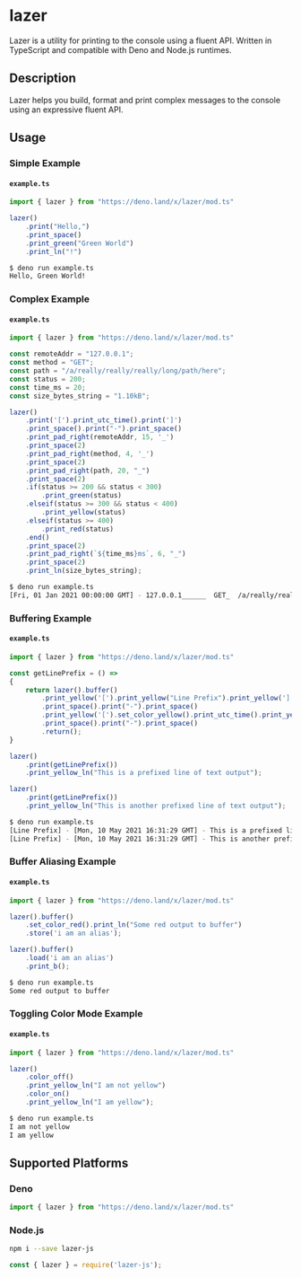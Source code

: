 # lazer

Lazer is a utility for printing to the console using a fluent API. Written in TypeScript and compatible with Deno and Node.js runtimes.

## Description
Lazer helps you build, format and print complex messages to the console using an expressive fluent API.

## Usage

### Simple Example

#### **`example.ts`**
```typescript
import { lazer } from "https://deno.land/x/lazer/mod.ts"

lazer()
    .print("Hello,")
    .print_space()
    .print_green("Green World")
    .print_ln("!")
```

```bash
$ deno run example.ts
Hello, Green World!

```

### Complex Example

#### **`example.ts`**
```typescript
import { lazer } from "https://deno.land/x/lazer/mod.ts"

const remoteAddr = "127.0.0.1";
const method = "GET";
const path = "/a/really/really/really/long/path/here";
const status = 200;
const time_ms = 20;
const size_bytes_string = "1.10kB";

lazer()
    .print('[').print_utc_time().print(']')
    .print_space().print("-").print_space()
    .print_pad_right(remoteAddr, 15, '_')
    .print_space(2)
    .print_pad_right(method, 4, '_')
    .print_space(2)
    .print_pad_right(path, 20, "_")
    .print_space(2)
    .if(status >= 200 && status < 300)
        .print_green(status)
    .elseif(status >= 300 && status < 400)
        .print_yellow(status)
    .elseif(status >= 400)
        .print_red(status)
    .end()
    .print_space(2)
    .print_pad_right(`${time_ms}ms`, 6, "_")
    .print_space(2)
    .print_ln(size_bytes_string);
```

```bash
$ deno run example.ts
[Fri, 01 Jan 2021 00:00:00 GMT] - 127.0.0.1______  GET_  /a/really/really/+42  200  20ms__  1.10kB 

```

### Buffering Example

#### **`example.ts`**
```typescript
import { lazer } from "https://deno.land/x/lazer/mod.ts"

const getLinePrefix = () => 
{
    return lazer().buffer()
        .print_yellow('[').print_yellow("Line Prefix").print_yellow(']')
        .print_space().print("-").print_space()
        .print_yellow('[').set_color_yellow().print_utc_time().print_yellow(']')
        .print_space().print("-").print_space()
        .return();
}

lazer()
    .print(getLinePrefix())
    .print_yellow_ln("This is a prefixed line of text output");

lazer()
    .print(getLinePrefix())
    .print_yellow_ln("This is another prefixed line of text output");
```

```bash
$ deno run example.ts
[Line Prefix] - [Mon, 10 May 2021 16:31:29 GMT] - This is a prefixed line of text output
[Line Prefix] - [Mon, 10 May 2021 16:31:29 GMT] - This is another prefixed line of text output

```

### Buffer Aliasing Example

#### **`example.ts`**
```typescript
import { lazer } from "https://deno.land/x/lazer/mod.ts"

lazer().buffer()
    .set_color_red().print_ln("Some red output to buffer")
    .store('i am an alias');

lazer().buffer()
    .load('i am an alias')
    .print_b();
```

```bash
$ deno run example.ts
Some red output to buffer

```

### Toggling Color Mode Example

#### **`example.ts`**
```typescript
import { lazer } from "https://deno.land/x/lazer/mod.ts"

lazer()
    .color_off()
    .print_yellow_ln("I am not yellow")
    .color_on()
    .print_yellow_ln("I am yellow");
```

```bash
$ deno run example.ts
I am not yellow
I am yellow

```

## Supported Platforms

### Deno
```typescript
import { lazer } from "https://deno.land/x/lazer/mod.ts"
```

### Node.js
```bash
npm i --save lazer-js
```
```javascript
const { lazer } = require('lazer-js');
```